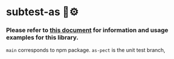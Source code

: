 # subtest-as 🧪⚙️

### Please refer to [this document](https://github.com/LimeChain/subtest/blob/main/README.md "this document") for information and usage examples for this library.

`main` corresponds to npm package.
`as-pect` is the unit test branch,
